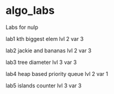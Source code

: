 # algo_labs
Labs for nulp

lab1 
kth biggest elem
lvl 2 var 3

lab2
jackie and bananas
lvl 2 var 3

lab3
tree diameter
lvl 3 var 3

lab4
heap based priority queue
lvl 2 var 1

lab5
islands counter
lvl 3 var 3
